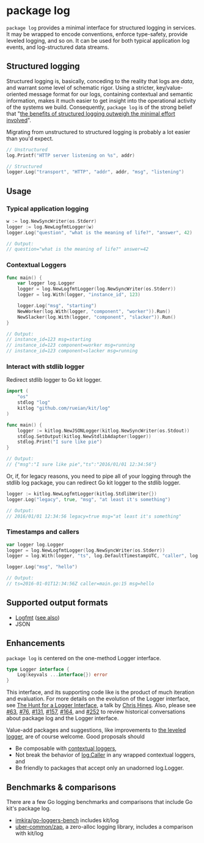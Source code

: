 # package log

`package log` provides a minimal interface for structured logging in services.
It may be wrapped to encode conventions, enforce type-safety, provide leveled
logging, and so on. It can be used for both typical application log events,
and log-structured data streams.

## Structured logging

Structured logging is, basically, conceding to the reality that logs are
_data_, and warrant some level of schematic rigor. Using a stricter,
key/value-oriented message format for our logs, containing contextual and
semantic information, makes it much easier to get insight into the
operational activity of the systems we build. Consequently, `package log` is
of the strong belief that "[the benefits of structured logging outweigh the
minimal effort involved](https://www.thoughtworks.com/radar/techniques/structured-logging)".

Migrating from unstructured to structured logging is probably a lot easier
than you'd expect.

```go
// Unstructured
log.Printf("HTTP server listening on %s", addr)

// Structured
logger.Log("transport", "HTTP", "addr", addr, "msg", "listening")
```

## Usage

### Typical application logging

```go
w := log.NewSyncWriter(os.Stderr)
logger := log.NewLogfmtLogger(w)
logger.Log("question", "what is the meaning of life?", "answer", 42)

// Output:
// question="what is the meaning of life?" answer=42
```

### Contextual Loggers

```go
func main() {
	var logger log.Logger
	logger = log.NewLogfmtLogger(log.NewSyncWriter(os.Stderr))
	logger = log.With(logger, "instance_id", 123)

	logger.Log("msg", "starting")
	NewWorker(log.With(logger, "component", "worker")).Run()
	NewSlacker(log.With(logger, "component", "slacker")).Run()
}

// Output:
// instance_id=123 msg=starting
// instance_id=123 component=worker msg=running
// instance_id=123 component=slacker msg=running
```

### Interact with stdlib logger

Redirect stdlib logger to Go kit logger.

```go
import (
	"os"
	stdlog "log"
	kitlog "github.com/rueian/kit/log"
)

func main() {
	logger := kitlog.NewJSONLogger(kitlog.NewSyncWriter(os.Stdout))
	stdlog.SetOutput(kitlog.NewStdlibAdapter(logger))
	stdlog.Print("I sure like pie")
}

// Output:
// {"msg":"I sure like pie","ts":"2016/01/01 12:34:56"}
```

Or, if, for legacy reasons, you need to pipe all of your logging through the
stdlib log package, you can redirect Go kit logger to the stdlib logger.

```go
logger := kitlog.NewLogfmtLogger(kitlog.StdlibWriter{})
logger.Log("legacy", true, "msg", "at least it's something")

// Output:
// 2016/01/01 12:34:56 legacy=true msg="at least it's something"
```

### Timestamps and callers

```go
var logger log.Logger
logger = log.NewLogfmtLogger(log.NewSyncWriter(os.Stderr))
logger = log.With(logger, "ts", log.DefaultTimestampUTC, "caller", log.DefaultCaller)

logger.Log("msg", "hello")

// Output:
// ts=2016-01-01T12:34:56Z caller=main.go:15 msg=hello
```

## Supported output formats

- [Logfmt](https://brandur.org/logfmt) ([see also](https://blog.codeship.com/logfmt-a-log-format-thats-easy-to-read-and-write))
- JSON

## Enhancements

`package log` is centered on the one-method Logger interface.

```go
type Logger interface {
	Log(keyvals ...interface{}) error
}
```

This interface, and its supporting code like is the product of much iteration
and evaluation. For more details on the evolution of the Logger interface,
see [The Hunt for a Logger Interface](http://go-talks.appspot.com/github.com/ChrisHines/talks/structured-logging/structured-logging.slide#1),
a talk by [Chris Hines](https://github.com/ChrisHines).
Also, please see
[#63](https://github.com/rueian/kit/issues/63),
[#76](https://github.com/rueian/kit/pull/76),
[#131](https://github.com/rueian/kit/issues/131),
[#157](https://github.com/rueian/kit/pull/157),
[#164](https://github.com/rueian/kit/issues/164), and
[#252](https://github.com/rueian/kit/pull/252)
to review historical conversations about package log and the Logger interface.

Value-add packages and suggestions,
like improvements to [the leveled logger](https://godoc.org/github.com/rueian/kit/log/level),
are of course welcome. Good proposals should

- Be composable with [contextual loggers](https://godoc.org/github.com/rueian/kit/log#With),
- Not break the behavior of [log.Caller](https://godoc.org/github.com/rueian/kit/log#Caller) in any wrapped contextual loggers, and
- Be friendly to packages that accept only an unadorned log.Logger.

## Benchmarks & comparisons

There are a few Go logging benchmarks and comparisons that include Go kit's package log.

- [imkira/go-loggers-bench](https://github.com/imkira/go-loggers-bench) includes kit/log
- [uber-common/zap](https://github.com/uber-common/zap), a zero-alloc logging library, includes a comparison with kit/log
